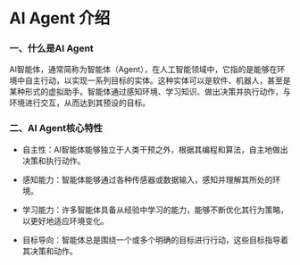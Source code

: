 # AI Agent 介绍

### 一、什么是AI Agent

AI智能体，通常简称为智能体（Agent），在人工智能领域中，它指的是能够在环境中自主行动，以实现一系列目标的实体。这种实体可以是软件、机器人，甚至是某种形式的虚拟助手。智能体通过感知环境、学习知识、做出决策并执行动作，与环境进行交互，从而达到其预设的目标。

### 二、AI Agent核心特性

- 自主性：AI智能体能够独立于人类干预之外，根据其编程和算法，自主地做出决策和执行动作。

- 感知能力：智能体能够通过各种传感器或数据输入，感知并理解其所处的环境。

- 学习能力：许多智能体具备从经验中学习的能力，能够不断优化其行为策略，以更好地适应环境变化。

- 目标导向：智能体总是围绕一个或多个明确的目标进行行动，这些目标指导着其决策和动作。

